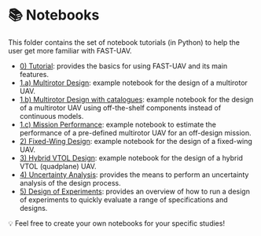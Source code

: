 📚 Notebooks
==================

This folder contains the set of notebook tutorials (in Python) to help the user get more familiar with FAST-UAV.
* [0) Tutorial](0_Tutorial.ipynb): provides the basics for using FAST-UAV and its main features.
* [1.a) Multirotor Design](1_Multirotor_Design.ipynb): example notebook for the design of a multirotor UAV.
* [1.b) Multirotor Design with catalogues](01b_Multirotor_Design.ipynb): example notebook for the design of a multirotor UAV using off-the-shelf components instead of continuous models.
* [1.c) Mission Performance](1c_Mission_performance.ipynb): example notebook to estimate the performance of a pre-defined multirotor UAV for an off-design mission.
* [2) Fixed-Wing Design](2_FixedWing_Design.ipynb): example notebook for the design of a fixed-wing UAV.
* [3) Hybrid VTOL Design](3_HybridVTOL_Design.ipynb): example notebook for the design of a hybrid VTOL (quadplane) UAV.
* [4) Uncertainty Analysis](4_Uncertainty_analysis.ipynb): provides the means to perform an uncertainty analysis of the design process.
* [5) Design of Experiments](5_Design_of_experiments_Tutorial.ipynb): provides an overview of how to run a design of experiments to quickly evaluate a range of specifications and designs.

💡 Feel free to create your own notebooks for your specific studies!